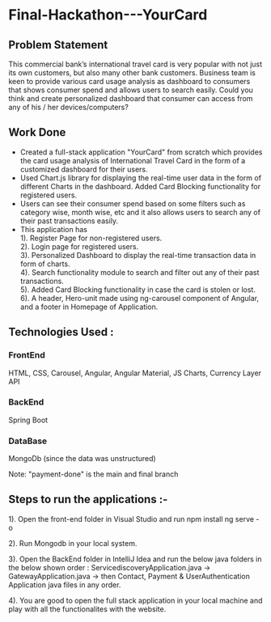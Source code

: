 # Final-Hackathon---YourCard

## Problem Statement

This commercial bank’s international travel card is very popular with not just its own customers, but also many other bank customers. Business team is keen to provide various card usage analysis as dashboard to consumers that shows consumer spend and allows users to search easily. Could you think and create personalized dashboard that consumer can access from any of his / her devices/computers?

## Work Done
- Created a full-stack application "YourCard" from scratch which provides the card usage analysis of International Travel Card in the form of a customized dashboard for their users.
- Used Chart.js library for displaying the real-time user data in the form of different Charts in the dashboard. Added Card Blocking functionality for registered users.
- Users can see their consumer spend based on some filters such as category wise, month wise, etc and it also allows users to search any of their past transactions easily.
- This application has    
                1). Register Page for non-registered users. <br>
                2). Login page for registered users. <br>
                3). Personalized Dashboard to display the real-time transaction data in form of charts. <br>
                4). Search functionality module to search and filter out any of their past transactions. <br>
                5). Added Card Blocking functionality in case the card is stolen or lost. <br>
                6). A header, Hero-unit made using ng-carousel component of Angular, and a footer in Homepage of Application. <br>

## Technologies Used :

### FrontEnd
HTML, CSS, Carousel, Angular, Angular Material, JS Charts, Currency Layer API

### BackEnd
Spring Boot

### DataBase
MongoDb (since the data was unstructured)


Note:  "payment-done" is the main and final branch

## Steps to run the applications :-

1). Open the front-end folder in Visual Studio and run 
                               npm install
                               ng serve -o

2). Run Mongodb in your local system.                         
 
3). Open the BackEnd folder in IntelliJ Idea and run the below java folders in the below shown order :
            ServicediscoveryApplication.java -> GatewayApplication.java -> then Contact, Payment & UserAuthentication Application java files in any order.
            
4). You are good to open the full stack application in your local machine and play with all the functionalites with the website.
